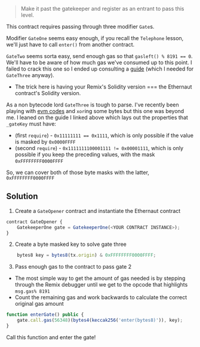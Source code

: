 > Make it past the gatekeeper and register as an entrant to pass this level.

This contract requires passing through three modifier `Gate`s.

Modifier `GateOne` seems easy enough, if you recall the `Telephone` lesson, we'll just have to call `enter()` from another contract.

`GateTwo` seems sorta easy, send enough gas so that `gasleft() % 8191 == 0`. We'll have to be aware of how much gas we've consumed up to this point. I failed to crack this one so I ended up consulting a [guide](https://medium.com/coinmonks/ethernaut-lvl-13-gatekeeper-1-walkthrough-how-to-calculate-smart-contract-gas-consumption-and-eb4b042d3009) (which I needed for `GateThree` anyway).
* The trick here is having your Remix's Solidity version === the Ethernaut contract's Solidity version.

As a non bytecode lord `GateThree` is tough to parse. I've recently been playing with [evm codes](https://github.com/fvictorio/evm-puzzles) and `xor`ing some bytes but this one was beyond me. I leaned on the guide I linked above which lays out the properties that `_gateKey` must have:
* (first `require`) - `0x11111111 == 0x1111`, which is only possible if the value is masked by `0x0000FFFF`
* (second `require`) - `0x1111111100001111 != 0x00001111`, which is only possible if you keep the preceding values, with the mask `0xFFFFFFFF0000FFFF`

So, we can cover both of those byte masks with the latter, `0xFFFFFFFF0000FFFF`

## Solution
1. Create a `GateOpener` contract and instantiate the Ethernaut contract
```javascript
contract GateOpener {
    GatekeeperOne gate = GatekeeperOne(<YOUR CONTRACT INSTANCE>);
}
```
2. Create a byte masked key to solve gate three
```javascript
    bytes8 key = bytes8(tx.origin) & 0xFFFFFFFF0000FFFF;
```

3. Pass enough gas to the contract to pass gate 2
* The most simple way to get the amount of gas needed is by stepping through the Remix debugger until we get to the opcode that highlights `msg.gas% 8191`
* Count the remaining gas and work backwards to calculate the correct original gas amount
```javascript
function enterGate() public {
    gate.call.gas(56348)(bytes4(keccak256('enter(bytes8)')), key);
}
```
Call this function and enter the gate!